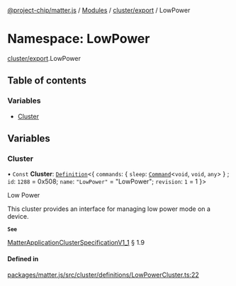 [@project-chip/matter.js](../README.md) / [Modules](../modules.md) / [cluster/export](cluster_export.md) / LowPower

# Namespace: LowPower

[cluster/export](cluster_export.md).LowPower

## Table of contents

### Variables

- [Cluster](cluster_export.LowPower.md#cluster)

## Variables

### Cluster

• `Const` **Cluster**: [`Definition`](cluster_export.ClusterFactory.md#definition)<{ `commands`: { `sleep`: [`Command`](cluster_export.md#command)<`void`, `void`, `any`\>  } ; `id`: ``1288`` = 0x508; `name`: ``"LowPower"`` = "LowPower"; `revision`: ``1`` = 1 }\>

Low Power

This cluster provides an interface for managing low power mode on a device.

**`See`**

[MatterApplicationClusterSpecificationV1_1](../interfaces/spec_export.MatterApplicationClusterSpecificationV1_1.md) § 1.9

#### Defined in

[packages/matter.js/src/cluster/definitions/LowPowerCluster.ts:22](https://github.com/project-chip/matter.js/blob/be83914/packages/matter.js/src/cluster/definitions/LowPowerCluster.ts#L22)
